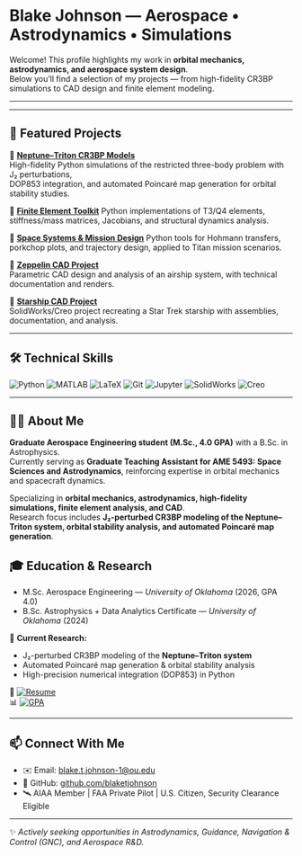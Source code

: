 # Blake Johnson — Aerospace • Astrodynamics • Simulations


Welcome! 
This profile highlights my work in **orbital mechanics, astrodynamics, and aerospace system design**.  
Below you’ll find a selection of my projects — from high-fidelity CR3BP simulations to CAD design and finite element modeling.

---


---

## 🚀 Featured Projects

🔹 [**Neptune–Triton CR3BP Models**](https://github.com/blaketjohnson/r3bp_neptune_triton)  
High-fidelity Python simulations of the restricted three-body problem with J₂ perturbations,  
DOP853 integration, and automated Poincaré map generation for orbital stability studies.  

🔹 [**Finite Element Toolkit**]([https://github.com/blaketjohnson/finite_element_portfolio](https://github.com/blaketjohnson/finite_elements_portfolio))  
Python implementations of T3/Q4 elements, stiffness/mass matrices, Jacobians, and structural dynamics analysis.  

🔹 [**Space Systems & Mission Design**]([https://github.com/blaketjohnson/titan_proposal](https://github.com/blaketjohnson/earth_saturn_transfer))  
Python tools for Hohmann transfers, porkchop plots, and trajectory design, applied to Titan mission scenarios.  

🔹 [**Zeppelin CAD Project**](https://github.com/blaketjohnson/zeppelin_cad_project)  
Parametric CAD design and analysis of an airship system, with technical documentation and renders.  

🔹 [**Starship CAD Project**](https://github.com/blaketjohnson/starship_cad_project)  
SolidWorks/Creo project recreating a Star Trek starship with assemblies, documentation, and analysis.  

---

## 🛠 Technical Skills

![Python](https://img.shields.io/badge/Python-3776AB?style=for-the-badge&logo=python&logoColor=white)
![MATLAB](https://img.shields.io/badge/MATLAB-0076A8?style=for-the-badge&logo=mathworks&logoColor=white)
![LaTeX](https://img.shields.io/badge/LaTeX-008080?style=for-the-badge&logo=latex&logoColor=white)
![Git](https://img.shields.io/badge/Git-F05032?style=for-the-badge&logo=git&logoColor=white)
![Jupyter](https://img.shields.io/badge/Jupyter-F37626?style=for-the-badge&logo=jupyter&logoColor=white)
![SolidWorks](https://img.shields.io/badge/SolidWorks-E02127?style=for-the-badge&logo=dassaultsystemes&logoColor=white)
![Creo](https://img.shields.io/badge/Creo-00A651?style=for-the-badge&logo=ptc&logoColor=white)

---

## 👨‍🚀 About Me

**Graduate Aerospace Engineering student (M.Sc., 4.0 GPA)** with a B.Sc. in Astrophysics.  
Currently serving as **Graduate Teaching Assistant for AME 5493: Space Sciences and Astrodynamics**, reinforcing expertise in orbital mechanics and spacecraft dynamics.  

Specializing in **orbital mechanics, astrodynamics, high-fidelity simulations, finite element analysis, and CAD**.  
Research focus includes **J₂-perturbed CR3BP modeling of the Neptune–Triton system, orbital stability analysis, and automated Poincaré map generation**.  


## 🎓 Education & Research

- M.Sc. Aerospace Engineering — *University of Oklahoma* (2026, GPA 4.0)  
- B.Sc. Astrophysics + Data Analytics Certificate — *University of Oklahoma* (2024)  

🔭 **Current Research:**  
- J₂-perturbed CR3BP modeling of the **Neptune–Triton system**  
- Automated Poincaré map generation & orbital stability analysis  
- High-precision numerical integration (DOP853) in Python

📘 [![Resume](https://img.shields.io/badge/Resume-PDF-red)](docs/resume_08102025.pdf)  
📊 [![GPA](https://img.shields.io/badge/GPA-4.0-darkgreen)](docs/2024_2025-unofficial_transcript.pdf)  

---

## 📫 Connect With Me

- ✉️ Email: [blake.t.johnson-1@ou.edu](mailto:blake.t.johnson-1@ou.edu)  
- 🔗 GitHub: [github.com/blaketjohnson](https://github.com/blaketjohnson)  
- 🛰 AIAA Member | FAA Private Pilot | U.S. Citizen, Security Clearance Eligible  

---

✨ *Actively seeking opportunities in Astrodynamics, Guidance, Navigation & Control (GNC), and Aerospace R&D.*  





